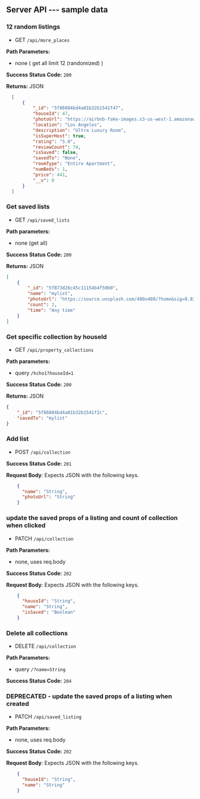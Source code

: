 ## Server API --- sample data



### 12 random listings
  * GET `/api/more_places`

**Path Parameters:**
  * none ( get all limit 12 (randomized) )

**Success Status Code:** `200`

**Returns:** JSON

```json (12 objects, reduced to 1 to save space)
  [
      {
          "_id": "5f86884bd4a01b32b1541f47",
          "houseId": 47,
          "photoUrl": "https://airbnb-fake-images.s3-us-west-1.amazonaws.com/img-48.jpg",
          "location": "Los Angeles",
          "description": "Ultra Luxury Room",
          "isSuperHost": true,
          "rating": "5.0",
          "reviewCount": 74,
          "isSaved": false,
          "savedTo": "None",
          "roomType": "Entire Apartment",
          "numBeds": 1,
          "price": 441,
          "__v": 0
      }
  ]
```



### Get saved lists
  * GET `/api/saved_lists`

**Path parameters:**
  * none (get all)

**Success Status Code:** `200`

**Returns:** JSON

```json (list of list objects)
[
    {
        "_id": "5f873d26c45c11154b4f50b0",
        "name": "mylist",
        "photoUrl": "https://source.unsplash.com/480x480/?home&sig=0.8394293199360257",
        "count": 2,
        "time": "Any time"
    }
]
```



### Get specific collection by houseId
  * GET `/api/property_collections`

**Path parameters:**
  * query `/hcho1?houseId=1`

**Success Status Code:** `200`

**Returns:** JSON

```json (object with info)
{
    "_id": "5f86884bd4a01b32b1541f2c",
    "savedTo": "mylist"
}
```



### Add list
  * POST `/api/collection`

**Success Status Code:** `201`

**Request Body**: Expects JSON with the following keys.

```json
    {
      "name": "String",
      "photoUrl": "String"
    }
```



### update the saved props of a listing and count of collection when clicked
  * PATCH `/api/collection`

**Path Parameters:**
  * none, uses req.body

**Success Status Code:** `202`

**Request Body**: Expects JSON with the following keys.

```json
    {
      "houseId": "String",
      "name": "String",
      "isSaved": "Boolean"
    }
```



### Delete all collections
  * DELETE `/api/collection`

**Path Parameters:**
  * query `/?name=String`

**Success Status Code:** `204`



### DEPRECATED - update the saved props of a listing when created
  * PATCH `/api/saved_listing`

**Path Parameters:**
  * none, uses req.body


**Success Status Code:** `202`

**Request Body**: Expects JSON with the following keys.

```json
    {
      "houseId": "String",
      "name": "String"
    }
```